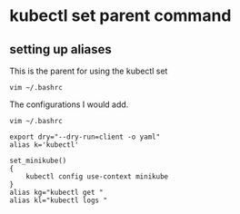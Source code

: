 # kubectl set parent command

## setting up aliases

This is the parent for using the kubectl set

```shell
vim ~/.bashrc
```
The configurations I would add.
```shell
vim ~/.bashrc

export dry="--dry-run=client -o yaml"
alias k='kubectl'

set_minikube()
{
    kubectl config use-context minikube
}
alias kg="kubectl get "
alias kl="kubectl logs "
```
